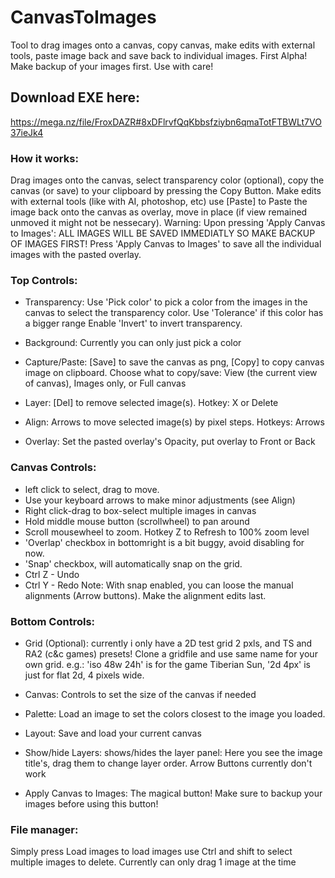 # CanvasToImages
Tool to drag images onto a canvas, copy canvas, make edits with external tools, paste image back and save back to individual images.
First Alpha! Make backup of your images first. Use with care!

## Download EXE here:
https://mega.nz/file/FroxDAZR#8xDFlrvfQqKbbsfziybn6qmaTotFTBWLt7VO37ieJk4

### How it works: 
Drag images onto the canvas, select transparency color (optional), copy the canvas (or save) to your clipboard by pressing the Copy Button. 
Make edits with external tools (like with AI, photoshop, etc)
use [Paste] to Paste the image back onto the canvas as overlay, move in place (if view remained unmoved it might not be nessecary).
Warning: Upon pressing 'Apply Canvas to Images': ALL IMAGES WILL BE SAVED IMMEDIATLY SO MAKE BACKUP OF IMAGES FIRST!
Press 'Apply Canvas to Images' to save all the individual images with the pasted overlay.

### Top Controls:

- Transparency:
Use 'Pick color' to pick a color from the images in the canvas to select the transparency color.
Use 'Tolerance' if this color has a bigger range
Enable 'Invert' to invert transparency.

- Background:
Currently you can only just pick a color

- Capture/Paste:
[Save] to save the canvas as png, [Copy] to copy canvas image on clipboard.
Choose what to copy/save: View (the current view of canvas), Images only, or Full canvas

- Layer:
[Del] to remove selected image(s). Hotkey: X or Delete

- Align:
Arrows to move selected image(s) by pixel steps. Hotkeys: Arrows

- Overlay:
Set the pasted overlay's Opacity, put overlay to Front or Back

### Canvas Controls:

- left click to select, drag to move.
- Use your keyboard arrows to make minor adjustments (see Align)
- Right click-drag to box-select multiple images in canvas
- Hold middle mouse button (scrollwheel) to pan around
- Scroll mousewheel to zoom. Hotkey Z to Refresh to 100% zoom level
- 'Overlap' checkbox in bottomright is a bit buggy, avoid disabling for now.
- 'Snap' checkbox, will automatically snap on the grid.
- Ctrl Z - Undo
- Ctrl Y - Redo
Note: With snap enabled, you can loose the manual alignments (Arrow buttons). Make the alignment edits last.

### Bottom Controls:

- Grid (Optional): currently i only have a 2D test grid 2 pxls, and TS and RA2 (c&c games) presets! Clone a gridfile and use same name for your own grid. e.g.: 'iso 48w 24h' is for the game Tiberian Sun, '2d 4px' is just for flat 2d, 4 pixels wide.
- Canvas: Controls to set the size of the canvas if needed
- Palette: Load an image to set the colors closest to the image you loaded.
- Layout: Save and load your current canvas
- Show/hide Layers: shows/hides the layer panel: Here you see the image title's, drag them to change layer order. Arrow Buttons currently don't work

- Apply Canvas to Images: The magical button! Make sure to backup your images before using this button!

### File manager:
Simply press Load images to load images
use Ctrl and shift to select multiple images to delete. Currently can only drag 1 image at the time

